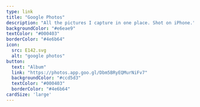 ```yaml
---
type: link
title: "Google Photos"
description: "All the pictures I capture in one place. Shot on iPhone."
backgroundColor: "#e6eae9"
textColor: "#000403"
borderColor: "#4e6b64"
icon:
  src: E142.svg
  alt: "google photos"
button: 
  text: "Album"
  link: "https://photos.app.goo.gl/Dbm5BRyEQMurNiFv7"
  backgroundColor: "#ccd5d3"
  textColor: "#000403"
  borderColor: "#4e6b64"
cardSize: 'large'
---
```

